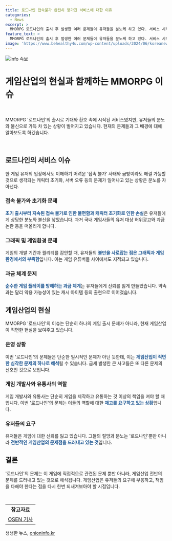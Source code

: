 ```yaml
---
title: 로드나인 접속불가 완전히 망가진 서비스에 대한 이유
categories:
  - News
excerpt: >
  MMORPG 로드나인의 출시 후 발생한 여러 문제들이 유저들을 분노케 하고 있다. 서비스 시작 후 접속 불가와 게임 내 이상 현상 등으로 소비자들의 불만이 선을 넘었다. 블록버스터급 광고에도 불구하고 그래픽 및 게임 환경에서 기존 게임들보다 떨어지는 점, 그리고 유저들을 속인다는 비판도 나온다. 또한, 과금 체계 또한 문제가 돼 유저들의 불신을 사고 있다. 로드나인의 운영 상황이 빙산의 일각일 뿐이라는 우려가 나온다. 이번 사태를 통해 제작사들의 진면목이 드러날 가능성도 제기된다.
feature_text: >
  MMORPG 로드나인의 출시 후 발생한 여러 문제들이 유저들을 분노케 하고 있다. 서비스 시작 후 접속 불가와 게임 내 이상 현상 등으로 소비자들의 불만이 선을 넘었다. 블록버스터급 광고에도 불구하고 그래픽 및 게임 환경에서 기존 게임들보다 떨어지는 점, 그리고 유저들을 속인다는 비판도 나온다. 또한, 과금 체계 또한 문제가 돼 유저들의 불신을 사고 있다. 로드나인의 운영 상황이 빙산의 일각일 뿐이라는 우려가 나온다. 이번 사태를 통해 제작사들의 진면목이 드러날 가능성도 제기된다.
image: 'https://www.behealthy4u.com/wp-content/uploads/2024/06/koreanews.jpg'
---
```


<p><img src="https://www.behealthy4u.com/wp-content/uploads/2024/06/koreanews.jpg" alt="info 속보" /></p>

<h1>게임산업의 현실과 함께하는 MMORPG 이슈</h1>

<p data-ke-size="size16">&nbsp;</p>

<p>MMORPG '로드나인'의 출시로 기대와 환호 속에 시작된 서비스였지만, 유저들의 분노와 불신으로 가득 차 있는 상황이 벌어지고 있습니다. 현재의 문제들과 그 배경에 대해 알아보도록 하겠습니다. <br></p>

<p data-ke-size="size16">&nbsp;</p>

<h2 data-ke-size="size26">로드나인의 서비스 이슈</h2>

<p>한 게임 유저의 입장에서도 이해하기 어려운 ‘접속 불가’ 사태와 금방이라도 해결 가능할 것으로 생각되는 캐릭터 초기화, 서버 오류 등의 문제가 일어나고 있는 상황은 분노를 자아낸다. </p>

<h3>접속 불가와 초기화 문제</h3>

<p><b><span style="color: #1a5490;">초기 출시부터 지속된 접속 불가로 인한 불편함과 캐릭터 초기화로 인한 손실</span></b>은 유저들에게 상당한 분노와 불신을 낳았습니다. 과거 국내 게임사들의 유저 대상 허위광고와 과금 논란 등을 떠올리게 합니다.</p>

<h3>그래픽 및 게임환경 문제</h3>

<p>게임의 개발 기간과 퀄리티를 감안할 때, 유저들의 <b><span style="color: #1a5490;">불만을 사로잡는 점은 그래픽과 게임환경에서의 부족함</span></b>입니다. 이는 게임 유튜버들 사이에서도 지적되고 있습니다.</p>

<h3>과금 체계 문제</h3>

<p><b><span style="color: #1a5490;">순수한 게임 플레이를 방해하는 과금 체계</span></b>는 유저들에게 신뢰를 잃게 만들었습니다. 약속과는 달리 악용 가능성이 있는 캐시 아이템 등의 출현으로 이어졌습니다.</p>

<h2 data-ke-size="size26">게임산업의 현실</h2>

<p>MMORPG '로드나인'의 이슈는 단순히 하나의 게임 출시 문제가 아니라, 현재 게임산업이 직면한 현실을 보여주고 있습니다.</p>

<h3>운영 상황</h3>

<p>이번 '로드나인'의 문제들은 단순한 일시적인 문제가 아닌 듯한데, 이는 <b><span style="color: #1a5490;">게임산업이 직면한 심각한 문제의 하나로 해석</span></b>될 수 있습니다. 금세 발생한 큰 사고들은 또 다른 문제의 신호인 것으로 보입니다.</p>

<h3>게임 개발사와 유통사의 역할</h3>

<p>게임 개발사와 유통사는 단순히 게임을 제작하고 유통하는 것 이상의 책임을 져야 할 때입니다. 이번 '로드나인'의 문제는 이들의 역할에 대한 <b><span style="color: #1a5490;">재고를 요구하고 있는 상황</span></b>입니다.</p>

<h3>유저들의 요구</h3>

<p>유저들은 게임에 대한 신뢰를 잃고 있습니다. 그들의 절망과 분노는 '로드나인'뿐만 아니라 <b><span style="color: #1a5490;">전반적인 게임산업의 문제점을 드러내고 있는 것</span></b>입니다.</p>

<h2 data-ke-size="size26">결론</h2>

<p>'로드나인'의 문제는 이 게임에 직접적으로 관련된 문제 뿐만 아니라, 게임산업 전반의 문제를 드러내고 있는 것으로 해석됩니다. 게임산업은 유저들의 요구에 부응하고, 책임을 다해야 한다는 점을 다시 한번 되새겨보아야 할 시점입니다.</p>

<p data-ke-size="size16">&nbsp;</p>

<table>
    <tr>
        <td style="text-align: center; height: 17px;"><b>참고자료</b></td>
    </tr>
    <tr>
        <td style="text-align: center; height: 17px;"><a href="https://www.osen.co.kr/article/G1111866740" target="_blank">OSEN 기사</a></td>
    </tr>
</table>
생생한 뉴스, <a href="https://onioninfo.kr" rel="dofollow">onioninfo.kr</a>


